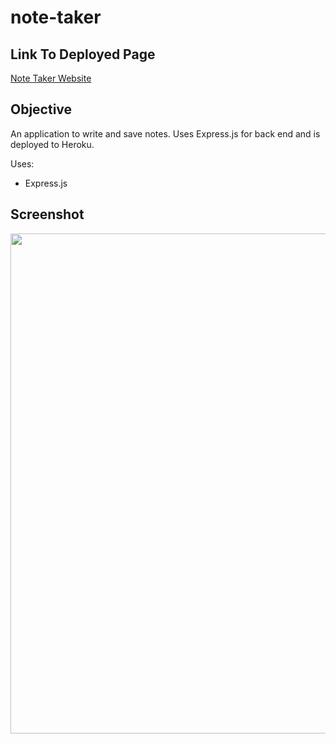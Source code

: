 # note-taker

## Link To Deployed Page
[Note Taker Website](https://coleenyart-test-heroku.herokuapp.com/)

## Objective
An application to write and save notes. Uses Express.js for back end and is deployed to Heroku.

Uses:
- Express.js

## Screenshot

<img src="./assets/images/" width="800" />
